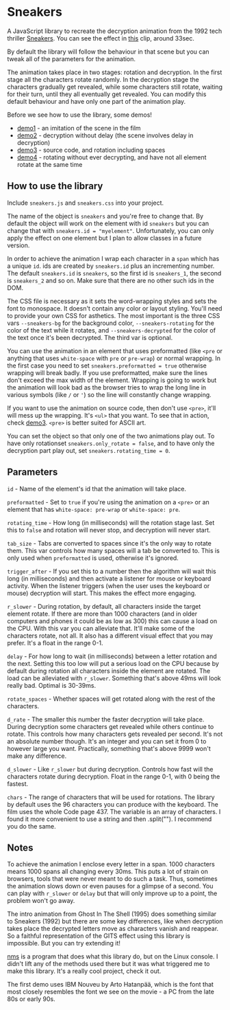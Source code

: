 # Sneakers

A JavaScript library to recreate the decryption animation from the 1992 tech thriller [Sneakers](https://en.wikipedia.org/wiki/Sneakers_(1992_film)). You can see the effect in [this](https://youtu.be/F5bAa6gFvLs?t=33) clip, around 33sec.

By default the library will follow the behaviour in that scene but you can tweak all of the parameters for the animation.

The animation takes place in two stages: rotation and decryption. In the first stage all the characters rotate randomly. In the decryption stage the characters gradually get revealed, while some characters still rotate, waiting for their turn, until they all eventually get revealed. You can modify this default behaviour and have only one part of the animation play.

Before we see how to use the library, some demos!

- [demo1](demo1.html) - an imitation of the scene in the film
- [demo2](demo2.html) - decryption without delay (the scene involves delay in decryption)
- [demo3](demo3.html) - source code, and rotation including spaces
- [demo4](demo4.html) - rotating without ever decrypting, and have not all element rotate at the same time

## How to use the library

Include `sneakers.js` and `sneakers.css` into your project.

The name of the object is `sneakers` and you're free to change that. By default the object will work on the element with id `sneakers` but you can change that with `sneakers.id = "myelement"`. Unfortunately, you can only apply the effect on one element but I plan to allow classes in a future version.

In order to achieve the animation I wrap each character in a `span` which has a unique `id`. ids are created by `sneakers.id` plus an incrementing number. The default `sneakers.id` is `sneakers`, so the first id is `sneakers_1`, the second is `sneakers_2` and so on. Make sure that there are no other such ids in the DOM.

The CSS file is necessary as it sets the word-wrapping styles and sets the font to monospace. It doesn't contain any color or layout styling. You'll need to provide your own CSS for asthetics. The most important is the three CSS vars `--sneakers-bg` for the background color, `--sneakers-rotating` for the color of the text while it rotates, and `--sneakers-decrypted` for the color of the text once it's been decrypted. The third var is optional.

You can use the animation in an element that uses preformatted (like `<pre` or anything that uses `white-space` with `pre` or `pre-wrap`) or normal wrapping. In the first case you need to set `sneakers.preformatted = true` otherwise wrapping will break badly. If you use preformatted, make sure the lines don't exceed the max width of the element. Wrapping is going to work but the animation will look bad as the browser tries to wrap the long line in various symbols (like `/` or `'`) so the line will constantly change wrapping.

If you want to use the animation on source code, then don't use `<pre>`, it'll will mess up the wrapping. It's `<ul>` that you want. To see that in action, check [demo3](demo3.html). `<pre>` is better suited for ASCII art.

You can set the object so that only one of the two animations play out. To have only rotationset `sneakers.only_rotate = false`, and to have only the decryption part play out, set `sneakers.rotating_time = 0`.

## Parameters

`id` - Name of the element's id that the animation will take place.

`preformatted` - Set to `true` if you're using the animation on a `<pre>` or an element that has `white-space: pre-wrap` or `white-space: pre`.

`rotating_time` - How long (in milliseconds) will the rotation stage last. Set this to `false` and rotation will never stop, and decryption will never start.

`tab_size` - Tabs are converted to spaces since it's the only way to rotate them. This var controls how many spaces will a tab be converted to. This is only used when `preformatted` is used, otherwise it's ignored.

`trigger_after` - If you set this to a number then the algorithm will wait this long (in milliseconds) and then activate a listener for mouse or keyboard activity. When the listener triggers (when the user uses the keyboard or mouse) decryption will start. This makes the effect more engaging.

`r_slower` - During rotation, by default, all characters inside the target element rotate. If there are more than 1000 characters (and in older computers and phones it could be as low as 300) this can cause a load on the CPU. With this var you can alleviate that. It'll make some of the characters rotate, not all. It also has a different visual effect that you may prefer. It's a float in the range 0-1.

`delay` - For how long to wait (in milliseconds) between a letter rotation and the next. Setting this too low will put a serious load on the CPU because by default during rotation all characters inside the element are rotated. The load can be alleviated with `r_slower`. Something that's above 49ms will look really bad. Optimal is 30-39ms.

`rotate_spaces` - Whether spaces will get rotated along with the rest of the characters.

`d_rate` - The smaller this number the faster decryption will take place. During decryption some characters get revealed while others continue to rotate. This controls how many characters gets revealed per second. It's not an absolute number though. It's an integer and you can set it from 0 to however large you want. Practically, something that's above 9999 won't make any difference.

`d_slower` - Like `r_slower` but during decryption. Controls how fast will the characters rotate during decryption. Float in the range 0-1, with 0 being the fastest.

`chars` - The range of characters that will be used for rotations. The library by default uses the 96 characters you can produce with the keyboard. The film uses the whole Code page 437. The variable is an array of characters. I found it more convenient to use a string and then .split(""). I recommend you do the same.

## Notes

To achieve the animation I enclose every letter in a span. 1000 characters means 1000 spans all changing every 30ms. This puts a lot of strain on browsers, tools that were never meant to do such a task. Thus, sometimes the animation slows down or even pauses for a glimpse of a second. You can play with `r_slower` or `delay` but that will only improve up to a point, the problem won't go away.

The intro animation from Ghost In The Shell (1995) does something similar to Sneakers (1992) but there are some key differences, like when decryption takes place the decrypted letters move as characters vanish and reappear. So a faithful representation of the GITS effect using this library is impossible. But you can try extending it!

[nms](https://github.com/bartobri/no-more-secrets) is a program that does what this library do, but on the Linux console. I didn't lift any of the methods used there but it was what triggered me to make this library. It's a really cool project, check it out.

The first demo uses IBM Nouveu by Arto Hatanpää, which is the font that most closely resembles the font we see on the movie - a PC from the late 80s or early 90s.

